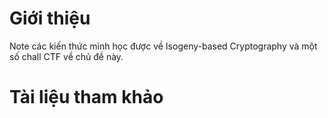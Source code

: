 # Giới thiệu
Note các kiến thức mình học được về Isogeny-based Cryptography và một số chall CTF về chủ đề này.

# Tài liệu tham khảo 


